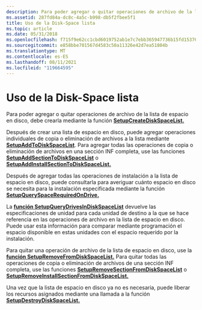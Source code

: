 ```yaml
---
description: Para poder agregar o quitar operaciones de archivo de la lista de espacio en disco, debe crearla mediante la función SetupCreateDiskSpaceList.
ms.assetid: 287fd84a-dc8c-4a5c-b998-db5f2fbee5f1
title: Uso de la Disk-Space lista
ms.topic: article
ms.date: 05/31/2018
ms.openlocfilehash: f715f9e62cc1cbd6019752ab1e7c7ebb365947736b15fd153767c01586ddb008
ms.sourcegitcommit: e858bbe701567d4583c50a11326e42d7ea51804b
ms.translationtype: MT
ms.contentlocale: es-ES
ms.lasthandoff: 08/11/2021
ms.locfileid: "119664595"
---
```

# <a name="using-the-disk-space-list"></a>Uso de la Disk-Space lista

Para poder agregar o quitar operaciones de archivo de la lista de espacio en disco, debe crearla mediante la función [**SetupCreateDiskSpaceList.**](/windows/desktop/api/Setupapi/nf-setupapi-setupcreatediskspacelista)

Después de crear una lista de espacio en disco, puede agregar operaciones individuales de copia o eliminación de archivos a la lista mediante [**SetupAddToDiskSpaceList**](/windows/desktop/api/Setupapi/nf-setupapi-setupaddtodiskspacelista). Para agregar todas las operaciones de copia o eliminación de archivos en una sección INF completa, use las funciones [**SetupAddSectionToDiskSpaceList**](/windows/desktop/api/Setupapi/nf-setupapi-setupaddsectiontodiskspacelista) o [**SetupAddInstallSectionToDiskSpaceList.**](/windows/desktop/api/Setupapi/nf-setupapi-setupaddinstallsectiontodiskspacelista)

Después de agregar todas las operaciones de instalación a la lista de espacio en disco, puede consultarla para averiguar cuánto espacio en disco se necesita para la instalación especificada mediante la función [**SetupQuerySpaceRequiredOnDrive.**](/windows/desktop/api/Setupapi/nf-setupapi-setupqueryspacerequiredondrivea)

La [**función SetupQueryDrivesInDiskSpaceList**](/windows/desktop/api/Setupapi/nf-setupapi-setupquerydrivesindiskspacelista) devuelve las especificaciones de unidad para cada unidad de destino a la que se hace referencia en las operaciones de archivo en la lista de espacio en disco. Puede usar esta información para comparar mediante programación el espacio disponible en estas unidades con el espacio requerido por la instalación.

Para quitar una operación de archivo de la lista de espacio en disco, use la [**función SetupRemoveFromDiskSpaceList.**](/windows/desktop/api/Setupapi/nf-setupapi-setupremovefromdiskspacelista) Para quitar todas las operaciones de copia o eliminación de archivos de una sección INF completa, use las funciones [**SetupRemoveSectionFromDiskSpaceList**](/windows/desktop/api/Setupapi/nf-setupapi-setupremovesectionfromdiskspacelista) o [**SetupRemoveInstallSectionFromDiskSpaceList.**](/windows/desktop/api/Setupapi/nf-setupapi-setupremoveinstallsectionfromdiskspacelista)

Una vez que la lista de espacio en disco ya no es necesaria, puede liberar los recursos asignados mediante una llamada a la función [**SetupDestroyDiskSpaceList.**](/windows/desktop/api/Setupapi/nf-setupapi-setupdestroydiskspacelist)

 

 



